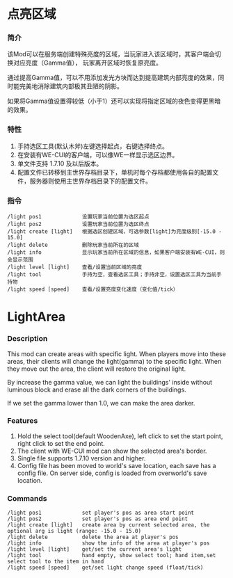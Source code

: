# 点亮区域 

### 简介
该Mod可以在服务端创建特殊亮度的区域，当玩家进入该区域时，其客户端会切换对应亮度（Gamma值），
玩家离开区域时恢复原亮度。

通过提高Gamma值，可以不用添加发光方块而达到提高建筑内部亮度的效果，同时能完美地消除建筑内部极其丑陋的阴影。

如果将Gamma值设置得较低（小于1）还可以实现将指定区域的夜色变得更黑暗的效果。

### 特性
1. 手持选区工具(默认木斧)左键选择起点，右键选择终点。
2. 在安装有WE-CUI的客户端，可以像WE一样显示选区边界。
3. 单文件支持 1.7.10 及以后版本。
4. 配置文件已转移到主世界存档目录下，单机时每个存档都使用各自的配置文件，服务器则使用主世界存档目录下的配置文件。

### 指令
```
/light pos1             设置玩家当前位置为选区起点
/light pos2             设置玩家当前位置为选区终点
/light create [light]   根据选区创建区域，可选参数[light]为亮度级别[-15.0 - 15.0]
/light delete           删除玩家当前所在的区域
/light info             显示玩家当前所在区域的信息，如果客户端安装有WE-CUI，则会显示范围
/light level [light]    查看/设置当前区域的亮度
/light tool             手持为空，查看选区工具；手持非空，设置选区工具为当前手持物
/light speed [speed]    查看/设置亮度变化速度（变化值/tick）
```
 
# LightArea

### Description 
This mod can create areas with specific light.
When players move into these areas, their clients will change the light(gamma) to the specific light.
When they move out the area, the client will restore the original light.

By increase the gamma value, we can light the buildings' inside without luminous block 
and erase all the dark corners of the buildings.

If we set the gamma lower than 1.0, we can make the area darker.

### Features
1. Hold the select tool(default WoodenAxe), left click to set the start point, 
right click to set the end point.
2. The client with WE-CUI mod can show the selected area's border.
3. Single file supports 1.7.10 version and higher.
4. Config file has been moved to world's save location, each save has a config file. On server side, config is loaded from overworld's save location.

### Commands
```
/light pos1             set player's pos as area start point
/light pos2             set player's pos as area end point
/light create [light]   create area by current selected area, the optional arg is light (range: -15.0 - 15.0)
/light delete           delete the area at player's pos
/light info             show the info of the area at player's pos
/light level [light]    get/set the current area's light
/light tool             hand empty, show select tool; hand item,set select tool to the item in hand
/light speed [speed]    get/set light change speed (float/tick)
```
